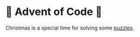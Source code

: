 # 🎄 Advent of Code 🎄

Christmas is a special time for solving some [puzzles](https://adventofcode.com).


